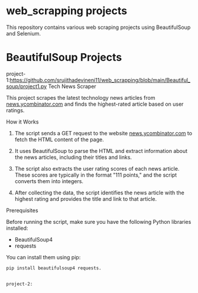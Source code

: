 # web_scrapping projects

This repository contains various web scraping projects using BeautifulSoup and Selenium.

# BeautifulSoup Projects
project-1:https://github.com/srujithadevineni11/web_scrapping/blob/main/Beautiful_soup/project1.py  Tech News Scraper

This project scrapes the latest technology news articles from [news.ycombinator.com](https://news.ycombinator.com/) and finds the highest-rated article based on user ratings.

How it Works

1. The script sends a GET request to the website [news.ycombinator.com](https://news.ycombinator.com/) to fetch the HTML content of the page.

2. It uses BeautifulSoup to parse the HTML and extract information about the news articles, including their titles and links.

3. The script also extracts the user rating scores of each news article. These scores are typically in the format "111 points," and the script converts them into integers.

4. After collecting the data, the script identifies the news article with the highest rating and provides the title and link to that article.

Prerequisites

Before running the script, make sure you have the following Python libraries installed:

- BeautifulSoup4
- requests

You can install them using pip:

```bash
pip install beautifulsoup4 requests.


project-2:
